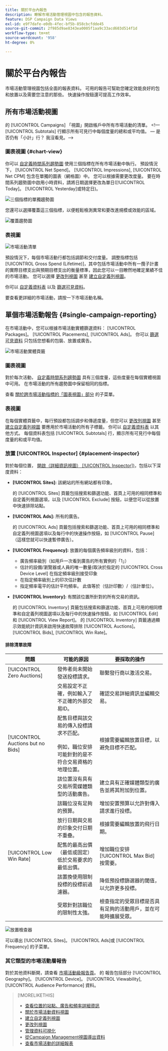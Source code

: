 ```yaml
---
title: 關於平台內報告
description: 瞭解市場活動管理視圖中包含的報告資料。
feature: DSP Campaign Data Views
exl-id: e9f7dafe-e0db-4fec-bf5b-858cbcfdde45
source-git-commit: 2f985d9ae8343ea0005f1aa9c33acd603d514f1d
workflow-type: tm+mt
source-wordcount: '958'
ht-degree: 0%

---
```


# 關於平台內報告

<!-- rename "About Performance Reports in Campaign Management Views?" -->
市場活動管理視圖包括全面的報表資料。 可用的報告可幫助您確定效能良好的包和放置以及需要您注意的那些。 快速操作按鈕還可提高工作效率。

## 所有市場活動視圖

的 [!UICONTROL Campaigns] 「視圖」開啟帳戶中所有市場活動的清單。 &lt;!— [!UICONTROL Subtotals] 行顯示所有可見行中每個度量的總和或平均值。  — 是否仍有「小計」行？ 我沒看見。—>

### 圖表視圖 {#chart-view}

你可以 [自定義時間系列趨勢圖](campaign-data-visualization-manage.md) 使用三個指標在所有市場活動中執行。 預設情況下， [!UICONTROL Net Spend]。 [!UICONTROL Impressions], [!UICONTROL Net CPM] 包含在單獨的圖表（網格圖）中。 您可以根據需要更改度量。 要在時間系列趨勢圖中啟用小時資料，請將日期選擇更改為單日([!UICONTROL Today]。 [!UICONTROL Yesterday]或特定日)。

![三個指標的單獨趨勢圖](/help/dsp/assets/trend-chart-separate.png)

您還可以選擇覆蓋這三個指標，以便輕鬆檢測異常和要改進規模或效能的區域。

![覆蓋趨勢圖](/help/dsp/assets/trend-chart.png)

### 表視圖

![市場活動清單](/help/dsp/assets/campaigns-list.png)

預設情況下，每個市場活動行都包括調節和交付度量。 調整指標包括 [!UICONTROL Gross Spend (Lifetime)]，其中包括市場活動中所有一攬子計畫的實際目標支出與預期目標支出的衡量標準，因此您可以一目瞭然地確定業績不佳的市場活動。 您可以選擇 [更改列視圖](column-view-change.md) 甚至 [建立自定義列視圖](column-view-create.md)。

你可以 [自定義資料表](campaign-data-views-about.md) 以及 [篩選可見資料](campaign-data-filter.md)。

要查看更詳細的市場活動，請按一下市場活動名稱。

## 單個市場活動報告 {#single-campaign-reporting}

在市場活動中，您可以根據市場活動實體篩選資料： [!UICONTROL Packages]。 [!UICONTROL Placements], [!UICONTROL Ads]。 你可以 [篩選可見資料](campaign-data-filter.md) 只包括您想看的包裝、放置或廣告。

![市場活動實體頁籤](/help/dsp/assets/campaign-subtabs.png)

### 圖表視圖

對於每次活動， [自定義時間系列趨勢圖](campaign-data-visualization-manage.md) 具有三個度量，這些度量在每個實體視圖中可用。 在市場活動的所有趨勢圖中保留相同的指標。

查看 [關於跨市場活動指標的「圖表視圖」部分](#chart-view) 的子菜單。

### 表視圖

在每個實體頁籤中，每行預設都包括調步和傳遞度量，但您可以 [更改列視圖](column-view-change.md) 甚至 [建立自定義列視圖](column-view-create.md) 要應用於市場活動的所有子標籤。 你可以 [自定義資料表](campaign-data-views-about.md) 以其他方式。 每個資料表包括 [!UICONTROL Subtotals] 行，顯示所有可見行中每個度量的和或平均值。

### 放置 [!UICONTROL Inspector] {#placement-inspector}

對於每個位置， [開啟（詳細資訊視圖） [!UICONTROL Inspector])](placement-details-view.md)，包括以下深度資料：

* **[!UICONTROL Sites]:** 該網站的所有網站都有印象。

   的 [!UICONTROL Sites] 頁籤包括搜索和篩選功能、首頁上可用的相同標準和自定義列視圖選項，以及 [!UICONTROL Exclude] 按鈕，以便您可以從放置中快速排除站點。

* **[!UICONTROL Ads]:** 所有的廣告。

   的 [!UICONTROL Ads] 頁籤包括搜索和篩選功能、首頁上可用的相同標準和自定義列視圖選項以及每行中的快速操作按鈕，如 [!UICONTROL Pause] （這樣您就可以快速暫停廣告）。

* **[!UICONTROL Frequency]:** 放置的每個廣告頻率級別的資料，包括：
   * 廣告頻率級別（如用戶一次看到廣告的所有實例的「1」）
   * 估計的設備/瀏覽器或人員的唯一數量(取決於指定的 [!UICONTROL Cross Device Level] 在指定頻率級別接受印象
   * 在指定頻率級別上的印次估計數
   * 指定頻率電平的估計平均頻率。 此值等於（估計印數）/（估計單位）。

* **[!UICONTROL Inventory]:** 有關該位置所針對的所有交易的資訊。

   的 [!UICONTROL Inventory] 頁籤包括搜索和篩選功能、首頁上可用的相同標準和自定義列視圖選項以及每行中的快速操作按鈕，如 [!UICONTROL Edit] 和 [!UICONTROL View Report]。 的 [!UICONTROL Inventory] 頁籤通過顯示效能統計資訊來啟用快速故障排除 [!UICONTROL Auctions]。 [!UICONTROL Bids], [!UICONTROL Win Rate]。

#### 排除清單故障

| 問題 | 可能的原因 | 要採取的操作 |
| -----------| ---------- | ---------- |
| [!UICONTROL Zero Auctions] | 發佈者尚未開始發送投標請求。 | 聯繫發行商以激活交易。 |
|  | 交易設定不正確，例如輸入了不正確的外部交易ID。 | 確認交易詳細資訊並編輯交易。 |
| [!UICONTROL Auctions but no Bids] | 配售目標與該交易的傳入投標請求不匹配。 <br><br> 例如，職位安排可能針對的是不符合交易資格的地理位置。 | 根據需要編輯放置目標，以避免目標不匹配。 |
|  | 該位置沒有具有交易所需媒體類型的活動廣告。 | 建立具有正確媒體類型的廣告並將其附加到位置。 |
|  | 該職位沒有足夠的預算。 | 增加安置預算以允許對傳入請求進行投標。 |
|  | 放行日期與交易的印象交付日期不重疊。 | 根據需要編輯放置的飛行日期。 |
| [!UICONTROL Low Win Rate] | 配售的最高出價（最低或固定）低於交易要求的最低出價。 | 增加職位安排 [!UICONTROL Max Bid] 按需要。 |
|  | 該置換使用限制投標的投標前過濾器。 | 降低預投標篩選器的閾值，以允許更多投標。 |
|  | 受眾針對該職位的限制性太強。 | 檢查指定的受眾目標是否具有足夠的活動用戶，並在可能時擴展受眾。 |

![放置檢查器](/help/dsp/assets/placement-inspector.png)

可以導出 [!UICONTROL Sites]。 [!UICONTROL Ads]或 [!UICONTROL Frequency] 的子菜單。

### 其它類型的市場活動層報告

對於其他資料斷開，請查看 [市場活動級報告頁](/help/dsp/campaign-management/campaigns/campaign-view-report.md)。 的 <!--legacy --> 報告包括部分 [!UICONTROL Geography]。 [!UICONTROL Device]。 [!UICONTROL Viewability], [!UICONTROL Audience Performance] 資料。

>[!MORELIKETHIS]
>
>* [查看位置的站點、廣告和頻率詳細資訊](placement-details-view.md)
>* [關於市場活動資料視圖](campaign-data-views-about.md)
>* [建立自定義列視圖](column-view-create.md)
>* [更改列視圖](column-view-change.md)
>* [管理資料可視化](campaign-data-visualization-manage.md)
>* [從Campaign Management視圖導出資料](campaign-export-data.md)
>* [查看市場活動的詳細報表](/help/dsp/campaign-management/campaigns/campaign-view-report.md)

